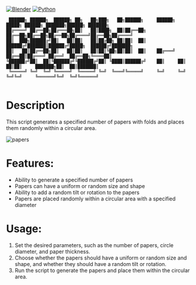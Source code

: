 [![Blender](https://img.shields.io/badge/Blender-3.6-orange.svg)](https://www.blender.org/download/releases/3-6/)
[![Python](https://img.shields.io/badge/Python-3.10.13-blue.svg)](https://www.python.org/downloads/release/python-31013/)
```
 ██████╗ ██████╗  ██████╗ ██╗   ██╗███╗   ██╗██████╗     ██████╗  █████╗ ██████╗ ███████╗██████╗ ███████╗
██╔════╝ ██╔══██╗██╔═══██╗██║   ██║████╗  ██║██╔══██╗    ██╔══██╗██╔══██╗██╔══██╗██╔════╝██╔══██╗██╔════╝
██║  ███╗██████╔╝██║   ██║██║   ██║██╔██╗ ██║██║  ██║    ██████╔╝███████║██████╔╝█████╗  ██████╔╝███████╗
██║   ██║██╔══██╗██║   ██║██║   ██║██║╚██╗██║██║  ██║    ██╔═══╝ ██╔══██║██╔═══╝ ██╔══╝  ██╔══██╗╚════██║
╚██████╔╝██║  ██║╚██████╔╝╚██████╔╝██║ ╚████║██████╔╝    ██║     ██║  ██║██║     ███████╗██║  ██║███████║
 ╚═════╝ ╚═╝  ╚═╝ ╚═════╝  ╚═════╝ ╚═╝  ╚═══╝╚═════╝     ╚═╝     ╚═╝  ╚═╝╚═╝     ╚══════╝╚═╝  ╚═╝╚══════╝
                                                                                                         
```

# Description

This script generates a specified number of papers with folds and places them randomly within a circular area.

![papers](https://user-images.githubusercontent.com/92639080/229263039-66a230c0-e095-401f-93fc-9e7e14fad93b.gif)


# Features:
- Ability to generate a specified number of papers
- Papers can have a uniform or random size and shape
- Ability to add a random tilt or rotation to the papers
- Papers are placed randomly within a circular area with a specified diameter

# Usage:
1. Set the desired parameters, such as the number of papers, circle diameter, and paper thickness.
2. Choose whether the papers should have a uniform or random size and shape, and whether they should have a random tilt or rotation.
3. Run the script to generate the papers and place them within the circular area.

